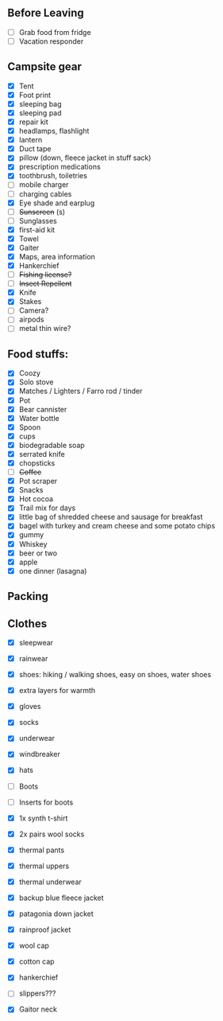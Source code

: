 
## Before Leaving
- [ ] Grab food from fridge
- [ ] Vacation responder

## Campsite gear
- [x] Tent
- [x] Foot print
- [x] sleeping bag
- [x] sleeping pad
- [x] repair kit
- [x] headlamps, flashlight
- [x] lantern
- [x] Duct tape
- [x] pillow (down, fleece jacket in stuff sack)
- [x] prescription medications
- [x] toothbrush, toiletries
- [ ] mobile charger
- [ ] charging cables
- [x] Eye shade and earplug
- [ ] ~~Sunscreen~~ (s)
- [ ] Sunglasses
- [x] first-aid kit
- [x] Towel
- [x] Gaiter
- [x] Maps, area information
- [x] Hankerchief
- [ ] ~~Fishing license?~~
- [ ] ~~Insect Repellent~~
- [x] Knife
- [x] Stakes
- [ ] Camera?
- [ ] airpods 
- [ ] metal thin wire?

## Food stuffs:
- [x] Coozy
- [x] Solo stove
- [x] Matches / Lighters / Farro rod / tinder
- [x] Pot
- [x] Bear cannister
- [x] Water bottle
- [x] Spoon
- [x] cups 
- [x] biodegradable soap
- [x] serrated knife
- [x] chopsticks
- [ ] ~~Coffee~~
- [x] Pot scraper
- [x] Snacks
- [x] Hot cocoa
- [x] Trail mix for days
- [x] little bag of shredded cheese and sausage for breakfast
- [x] bagel with turkey and cream cheese and some potato chips
- [x] gummy
- [x] Whiskey
- [x] beer or two
- [x] apple
- [x] one dinner (lasagna)

## Packing

## Clothes
- [x] sleepwear
- [x] rainwear
- [x] shoes: hiking / walking shoes, easy on shoes, water shoes
- [x] extra layers for warmth
- [x] gloves
- [x] socks
- [x] underwear
- [x] windbreaker
- [x] hats
- [ ] Boots
- [ ] Inserts for boots
- [x] 1x synth t-shirt
- [x] 2x pairs wool socks
- [x] thermal pants
- [x] thermal uppers
- [x] thermal underwear
- [x] backup blue fleece jacket
- [x] patagonia down jacket
- [x] rainproof jacket
- [x] wool cap
- [x] cotton cap
- [x] hankerchief
- [ ] slippers???
- [x] Gaitor neck

